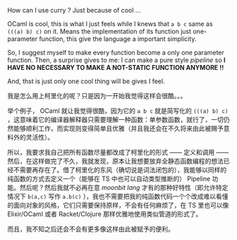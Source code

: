 
How can I use curry ? Just because of cool ...

OCaml is cool, this is what I just feels while I knews that `a b c` same as `(((a) b) c)` on it. Means the implementation of its function just one-parameter function, this give the language a important simplicity.

So, I suggest myself to make every function become a only one parameter function. Then, a surprise gives to me: I can make a pure style *pipeline* so **I HAVE NO NECESSARY TO MAKE A NOT-STATIC FUNCTION ANYMORE !!**

And, thst is just only one cool thing will be gives I feel.

我是怎么用上柯里化的呢？只是因为一开始我觉得这样会很酷。。。

举个例子， OCaml 就让我觉得很酷，因为它的 `a b c` 就是简写化的 `(((a) b) c)` ，这意味着它的编译器解释器只需要理解一种函数：单参数函数，就行了，一切仍然能够顺利工作，而实现则变得简单且优雅（并且我还会在不久将来由此被赐予意料外的灵活性）。

所以，我要求我自己把所有函数尽量都改成了柯里化的形式 —— 定义和调用 —— 然后，在这样做完了不久，我就发现，原本让我想要放弃全静态函数编程的想法已经不需要再存在了。借了柯里化的东风（确切说是词法闭包的），我能够以同样的纯函数的方式去定义一个（能够在 TS 中也可以自动类型推断的） Pipeline 功能。然后呢？然后我就不必再在意 *moonbit lang* 才有的那种好特性（即允许特定情况下 `b(a,c)` 写作 `a.b(c)` ），我也不需要把我的纯函数代码一个个改成难以看懂的面向对象的风格，它们只需要保持原样，不会有任何麻烦了，在 TS 里也可以像 Elixir/OCaml 或者 Racket/Clojure 那样优雅地使用类似管道的形式了。

而且，我不知之后还会不会有更多像这样由此被赋予的便利。
